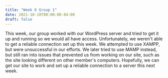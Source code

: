 ```yaml
---
title: "Week 6 Group 1"
date: 2021-10-10T00:00:00-04:00
draft: false
---
```


This week, our group worked with our WordPress server and tried to get it up and running so we would all have access. Unfortunately, we weren't able to get a reliable connection set up this week. We attempted to use XAMPP, but were unsuccessful in our efforts. We later tried to use MAMP instead, but still ran into issues that prevented us from working on our site, such as the site looking different on other member's computers. Hopefully, we can get our site to work and set up a reliable connection to a server this next week. 
